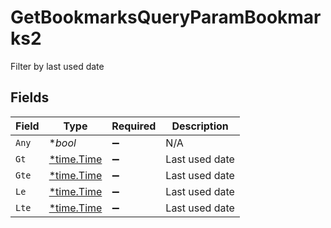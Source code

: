 # GetBookmarksQueryParamBookmarks2

Filter by last used date


## Fields

| Field                                      | Type                                       | Required                                   | Description                                |
| ------------------------------------------ | ------------------------------------------ | ------------------------------------------ | ------------------------------------------ |
| `Any`                                      | **bool*                                    | :heavy_minus_sign:                         | N/A                                        |
| `Gt`                                       | [*time.Time](https://pkg.go.dev/time#Time) | :heavy_minus_sign:                         | Last used date                             |
| `Gte`                                      | [*time.Time](https://pkg.go.dev/time#Time) | :heavy_minus_sign:                         | Last used date                             |
| `Le`                                       | [*time.Time](https://pkg.go.dev/time#Time) | :heavy_minus_sign:                         | Last used date                             |
| `Lte`                                      | [*time.Time](https://pkg.go.dev/time#Time) | :heavy_minus_sign:                         | Last used date                             |